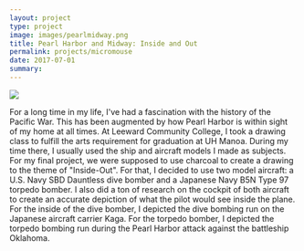 ```yaml
---
layout: project
type: project
image: images/pearlmidway.png
title: Pearl Harbor and Midway: Inside and Out
permalink: projects/micromouse
date: 2017-07-01
summary:
---
```


<img class="ui medium right floated rounded image" src="/images/pearl_harbor_and_midway__charcoal_drawing.png">

For a long time in my life, I've had a fascination with the history of the Pacific War. This has been augmented by how Pearl Harbor is within sight of my home at all times. At Leeward Community College, I took a drawing class to fulfill the arts requirement for graduation at UH Manoa. During my time there, I usually used the ship and aircraft models I made as subjects.  For my final project, we were supposed to use charcoal to create a drawing to the theme of "Inside-Out". For that, I decided to use two model aircraft: a U.S. Navy SBD Dauntless dive bomber and a Japanese Navy B5N Type 97 torpedo bomber. I also did a ton of research on the cockpit of both aircraft to create an accurate depiction of what the pilot would see inside the plane. For the inside of the dive bomber, I depicted the dive bombing run on the Japanese aircraft carrier Kaga. For the torpedo bomber, I depicted the torpedo bombing run during the Pearl Harbor attack against the battleship Oklahoma.

